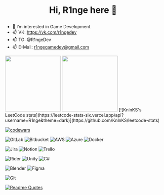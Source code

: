 # <p align="center">Hi, R1nge here 👋</p>

- 👀 I’m interested in Game Development
- 📫 VK: https://vk.com/r1ngedev
- 📫 TG: @R1ngeDev
- 📫 E-Mail: r1ngegamedev@gmail.com

<img src="https://github-readme-stats.vercel.app/api?username=R1nge" height="180em">
<img src="https://github-readme-stats.vercel.app/api/top-langs/?username=R1nge&layout=compact" height="180em">
[![KnlnKS's LeetCode stats](https://leetcode-stats-six.vercel.app/api?username=R1nge&theme=dark)](https://github.com/KnlnKS/leetcode-stats)

[![codewars](https://www.codewars.com/users/R1nge/badges/small)](https://www.codewars.com/users/R1nge) 


![GitLab](https://img.shields.io/badge/gitlab-%23181717.svg?style=for-the-badge&logo=gitlab&logoColor=white)
![Bitbucket](https://img.shields.io/badge/bitbucket-%230047B3.svg?style=for-the-badge&logo=bitbucket&logoColor=white)
![AWS](https://img.shields.io/badge/AWS-%23FF9900.svg?style=for-the-badge&logo=amazon-aws&logoColor=white)
![Azure](https://img.shields.io/badge/azure-%230072C6.svg?style=for-the-badge&logo=microsoftazure&logoColor=white)
![Docker](https://img.shields.io/badge/docker-%230db7ed.svg?style=for-the-badge&logo=docker&logoColor=white)


![Jira](https://img.shields.io/badge/jira-%230A0FFF.svg?style=for-the-badge&logo=jira&logoColor=white)
![Notion](https://img.shields.io/badge/Notion-%23000000.svg?style=for-the-badge&logo=notion&logoColor=white)
![Trello](https://img.shields.io/badge/Trello-%23026AA7.svg?style=for-the-badge&logo=Trello&logoColor=white)

![Rider](https://img.shields.io/badge/Rider-000000.svg?style=for-the-badge&logo=Rider&logoColor=white&color=black&labelColor=crimson)
![Unity](https://img.shields.io/badge/unity-%23000000.svg?style=for-the-badge&logo=unity&logoColor=white)
![C#](https://img.shields.io/badge/c%23-%23239120.svg?style=for-the-badge&logo=c-sharp&logoColor=white)

![Blender](https://img.shields.io/badge/blender-%23F5792A.svg?style=for-the-badge&logo=blender&logoColor=white)
![Figma](https://img.shields.io/badge/figma-%23F24E1E.svg?style=for-the-badge&logo=figma&logoColor=white)

![Git](https://img.shields.io/badge/git-%23F05033.svg?style=for-the-badge&logo=git&logoColor=white)

[![Readme Quotes](https://quotes-github-readme.vercel.app/api?type=horizontal&theme=dark)](https://github.com/piyushsuthar/github-readme-quotes)
